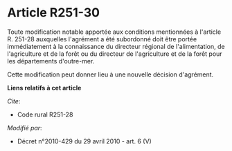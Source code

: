 # Article R251-30

Toute modification notable apportée aux conditions mentionnées à l'article R. 251-28 auxquelles l'agrément a été subordonné
doit être portée immédiatement à la connaissance du         directeur régional de l'alimentation, de l'agriculture et de la
forêt  ou du directeur de l'agriculture et de la forêt pour les départements d'outre-mer. 

Cette modification peut donner lieu à une nouvelle décision d'agrément.

**Liens relatifs à cet article**

_Cite_:

  - Code rural R251-28

_Modifié par_:

  - Décret n°2010-429 du 29 avril 2010 - art. 6 (V)
